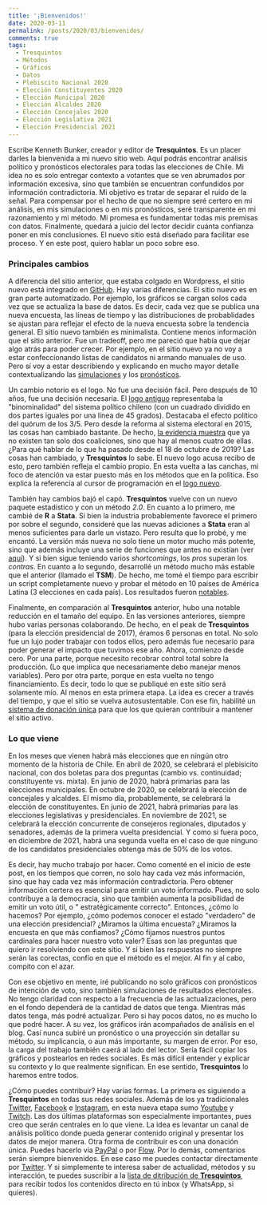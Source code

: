 ```yaml
---
title: '¡Bienvenidos!'
date: 2020-03-11
permalink: /posts/2020/03/bienvenidos/
comments: true
tags:
  - Tresquintos
  - Métodos
  - Gráficos
  - Datos
  - Plebiscito Nacional 2020
  - Elección Constituyentes 2020
  - Elección Municipal 2020
  - Elección Alcaldes 2020
  - Elección Concejales 2020
  - Elección Legislativa 2021
  - Elección Presidencial 2021
---
```



Escribe Kenneth Bunker, creador y editor de **Tresquintos**. Es un placer darles la bienvenida a mi nuevo sitio web. Aquí podrás encontrar análisis político y pronósticos electorales para todas las elecciones de Chile. Mi idea no es solo entregar contexto a votantes que se ven abrumados por información excesiva, sino que también se encuentran confundidos por información contradictoria. Mi objetivo es tratar de separar el ruido de la señal. Para compensar por el hecho de que no siempre seré certero en mi análisis, en mis simulaciones o en mis pronósticos, seré transparente en mi razonamiento y mi método. Mi promesa es fundamentar todas mis premisas con datos. Finalmente, quedará a juicio del lector decidir cuánta confianza poner en mis conclusiones. El nuevo sitio está diseñado para facilitar ese proceso. Y en este post, quiero hablar un poco sobre eso.


### Principales cambios

A diferencia del sitio anterior, que estaba colgado en Wordpress, el sitio nuevo está integrado en [GitHub](https://github.com/tresquintos). Hay varias diferencias. El sitio nuevo es en gran parte automatizado. Por ejemplo, los gráficos se cargan solos cada vez que se actualiza la base de datos. Es decir, cada vez que se publica una nueva encuesta, las líneas de tiempo y las distribuciones de probablidades se ajustan para reflejar el efecto de la nueva encuesta sobre la tendencia general. El sitio nuevo también es minimalista. Contiene menos información que el sitio anterior. Fue un tradeoff, pero me pareció que había que dejar algo atrás para poder crecer. Por ejemplo, en el sitio nuevo ya no voy a estar confeccionando listas de candidatos ni armando manuales de uso. Pero sí voy a estar describiendo y explicando en mucho mayor detalle contextualizando las [simulaciones](https://tresquintos.github.io/tsm/) y los [pronósticos](https://tresquintos.github.io/tsm/).

Un cambio notorio es el logo. No fue una decisión fácil. Pero después de 10 años, fue una decisión necesaria. El [logo antiguo](https://tresquintos.github.io/images/logo_viejo.png) representaba la "binominalidad" del sistema político chileno (con un cuadrado dividido en dos partes iguales por una línea de 45 grados). Destacaba el efecto político del quórum de los 3/5. Pero desde la reforma al sistema electoral en 2015, las cosas han cambiado bastante. De hecho, [la evidencia muestra](https://kennethbunker.github.io/research-articles/2020/01/03/chile-fragmentation.html) que ya no existen tan solo dos coaliciones, sino que hay al menos cuatro de ellas. ¿Para qué hablar de lo que ha pasado desde el 18 de octubre de 2019? Las cosas han cambiado, y **Tresquintos** lo sabe. El nuevo logo acusa recibo de esto, pero también refleja el cambio propio. En esta vuelta a las canchas, mi foco de atención va estar puesto más en los métodos que en la política. Eso explica la referencia al cursor de programación en el [logo nuevo](https://tresquintos.github.io/images/logo.png).

También hay cambios bajó el capó. **Tresquintos** vuelve con un nuevo paquete estadístico y con un método *2.0*. En cuanto a lo primero, me cambié de **R** a **Stata**. Si bien la industria probablemente favorece el primero por sobre el segundo, consideré que las nuevas adiciones a **Stata** eran al menos suficientes para darle un vistazo. Pero resulta que lo probé, y me encantó. La versión más nueva no solo tiene un motor mucho más potente, sino que además incluye una serie de funciones que antes no existían (ver [aquí](https://www.stata.com/new-in-stata/)). Y si bien sigue teniendo varios *shortcomings*, los *pros* superan los *contras*. En cuanto a lo segundo, desarrollé un método mucho más estable que el anterior (llamado el **TSM**). De hecho, me tomé el tiempo para escribir un script completamente nuevo y probar el método en 10 países de América Latina (3 elecciones en cada país). Los resultados fueron [notables](https://tresquintos.github.io/tsm/).

Finalmente, en comparación al **Tresquintos** anterior, hubo una notable reducción en el tamaño del equipo. En las versiones anteriores, siempre hubo varias personas colaborando. De hecho, en el peak de **Tresquintos** (para la elección presidencial de 2017), éramos 6 personas en total. No solo fue un lujo poder trabajar con todos ellos, pero además fue necesario para poder generar el impacto que tuvimos ese año. Ahora, comienzo desde cero. Por una parte, porque necesito recobrar control total sobre la producción. (Lo que implica que necesariamente debo manejar menos variables). Pero por otra parte, porque en esta vuelta no tengo financiamiento. Es decir, todo lo que se publiqué en este sitio será solamente mío. Al menos en esta primera etapa. La idea es crecer a través del tiempo, y que el sitio se vuelva autosustentable. Con ese fin, habilité un [sistema de donación única](https://tresquintos.github.io/faq/) para que los que quieran contribuir a mantener el sitio activo.


### Lo que viene

En los meses que vienen habrá más elecciones que en ningún otro momento de la historia de Chile. En abril de 2020, se celebrará el plebisicito nacional, con dos boletas para dos preguntas (cambio vs. continuidad; constituyente vs. mixta). En junio de 2020, habrá primarias para las elecciones  municipales. En octubre de 2020, se celebrará la elección de concejales y alcaldes. El mismo día, probablemente, se celebrará la elección de constituyentes. En junio de 2021, habrá primarias para las elecciones legislativas y presidenciales. En noviembre de 2021, se celebrará la elección concurrente de consejeros regionales, diputados y senadores, además de la primera vuelta presidencial. Y como si fuera poco, en diciembre de 2021, habrá una segunda vuelta en el caso de que ninguno de los candidatos presidenciales obtenga más de 50% de los votos.

Es decir, hay mucho trabajo por hacer. Como comenté en el inicio de este post, en los tiempos que corren, no solo hay cada vez más información, sino que hay cada vez más información contradictoria. Pero obtener información certera es esencial para emitir un voto informado. Pues, no solo contribuye a la democracia, sino que también aumenta la posibilidad de emitir un voto útil, o " estratégicamente correcto". Entonces, ¿cómo lo hacemos? Por ejemplo, ¿cómo podemos conocer el estado "verdadero" de una elección presidencial? ¿Miramos la última encuesta? ¿Miramos la encuesta en que más confiamos? ¿Cómo fijamos nuestros puntos cardinales para hacer nuestro voto valer? Esas son las preguntas que quiero ir resolviendo con este sitio. Y si bien las respuestas no siempre serán las corectas, confío en que el método es el mejor. Al fin y al cabo, compito con el azar.

Con ese objetivo en mente, iré publicando no solo gráficos con pronósticos de intención de voto, sino también simulaciones de resultados electorales. No tengo claridad con respecto a la frecuencia de las actualizaciones, pero en el fondo dependerá de la cantidad de datos que tenga. Mientras más datos tenga, más podré actualizar. Pero si hay pocos datos, no es mucho lo que podré hacer. A su vez, los gráficos irán acompañados de análisis en el blog. Casí nunca subiré un pronóstico o una proyección sin detallar su método, su implicancia, o aun más importante, su margen de error. Por eso, la carga del trabajo también caerá al lado del lector. Sería fácil copiar los gráficos y postearlos en redes sociales. Es más difícil  entender y explicar su contexto y lo que realmente significan. En ese sentido, **Tresquintos** lo haremos entre todos.

¿Cómo puedes contribuir? Hay varias formas. La primera es siguiendo a **Tresquintos** en todas sus redes sociales. Además de los ya tradicionales [Twitter](https://www.twitter.com/tresquintos), [Facebook](https://wwww.facebook.com/3quintos) e [Instagram](https://www.instagram.com/tresquintos), en esta nueva etapa sumo [Youtube](https://www.youtube.com/channel/UCCote-kyiWk17x29X_0nsHw/) y [Twitch](https://www.twitch.tv/tresquintos). Las dos últimas plataformas son especialmente importantes, pues creo que serán centrales en lo que viene. La idea es levantar un canal de análisis político donde pueda generar contenido original y presentar los datos de mejor manera. Otra forma de contribuir es con una donación única. Puedes hacerlo vía [PayPal](https://www.paypal.me/tresquintos/) o por [Flow](https://www.flow.cl/btn.php?token=3vop8lw). Por lo demás, comentarios serán siempre bienvenidos. En ese caso me puedes contactar directamente por [Twitter](https://www.twitter.com/kennethbunker). Y si simplemente te interesa saber de actualidad, métodos y su interacción, te puedes suscribir a la [lista de ditribución de **Tresquintos**](https://tresquintos.us15.list-manage.com/subscribe/post?u=3a6f5773bbbc78ea5a0003f67&amp;id=8c164eff0f), para recibir todos los contenidos directo en tú inbox (y WhatsApp, si quieres).
